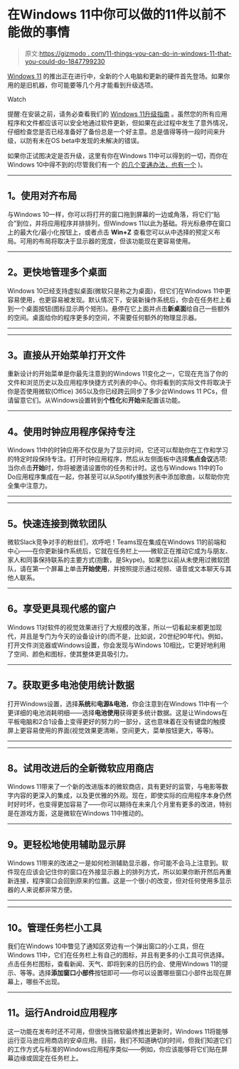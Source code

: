 # 在Windows 11中你可以做的11件以前不能做的事情

> 原文:[https://gizmodo . com/11-things-you-can-do-in-windows-11-that-you-could-do-1847799230](https://gizmodo.com/11-things-you-can-do-in-windows-11-that-you-couldnt-do-1847799230)

[Windows 11](https://gizmodo.com/you-dont-really-need-to-upgrade-to-windows-11-but-its-1847779289) 的推出正在进行中，全新的个人电脑和更新的硬件首先登场。如果你用的是旧机器，你可能要等几个月才能看到升级选项。

Watch

提醒:在安装之前，请务必查看我们的 [Windows 11升级指南](https://gizmodo.com/heres-your-windows-11-upgrade-guide-1847562545) 。虽然您的所有应用程序和文件都应该可以安全地通过软件更新，但如果在此过程中发生了意外情况，仔细检查您是否已经准备好了备份总是一个好主意。总是值得等待一段时间来升级，以防有未在OS beta中发现的未解决的错误。

如果你正试图决定是否升级，这里有你在Windows 11中可以得到的一切，而你在Windows 10中得不到的(尽管我们有一个 [的几个变通办法，也有一个](https://gizmodo.com/how-to-get-windows-11-features-without-upgrading-1847785892) )。

* * *

## **1。使用对齐布局**

与Windows 10一样，你可以将打开的窗口拖到屏幕的一边或角落，将它们“贴合”到位，并将应用程序并排排列，但Windows 11以此为基础。将光标悬停在窗口上的最大化/最小化按钮上，或者点击 **Win+Z** 查看您可以从中选择的预定义布局。可用的布局将取决于显示器的宽度，但该功能现在更容易使用。

* * *

## **2。更快地管理多个桌面**

Windows 10已经支持虚拟桌面(微软只是称之为桌面)，但它们在Windows 11中更容易使用，也更容易被发现。默认情况下，安装新操作系统后，你会在任务栏上看到一个桌面按钮(图标显示两个矩形)。悬停在它上面并点击**新桌面**给自己一些额外的空间。桌面给你的程序更多的空间，不需要任何额外的物理显示器。

* * *

* * *

## **3。直接从开始菜单打开文件**

重新设计的开始菜单是你最先注意到的Windows 11变化之一，它现在充当了你的文件和浏览历史以及应用程序快捷方式列表的中心。你将看到的实际文件将取决于你是否使用微软(Office) 365以及你已经跨云同步了多少台Windows 11 PCs，但请留意它们。从Windows设置转到**个性化**和**开始**来配置该功能。

* * *

## **4。使用时钟应用程序**保持专注

Windows 11中的时钟应用不仅仅是为了显示时间，它还可以帮助你在工作和学习的特定时段保持专注。打开时钟应用程序，然后从左侧面板中选择**焦点会议**选项:当你点击**开始**时，你将被邀请设置你的任务和计时。这也与Windows 11中的To Do应用程序集成在一起，你甚至可以从Spotify播放列表中添加歌曲，以帮助你完全集中注意力。

* * *

* * *

## **5。快速连接到微软团队**

微软Slack竞争对手的粉丝们，欢呼吧！Teams现在集成在Windows 11的前端和中心——在你更新操作系统后，它就在任务栏上——微软正在推动它成为与朋友、家人和同事保持联系的主要方式(抱歉，是Skype)。如果您以前从未使用过微软团队，请在第一个屏幕上单击**开始使用**，并按照提示通过视频、语音或文本聊天与其他人联系。

* * *

## **6。享受更具现代感的窗户**

Windows 11对软件的视觉效果进行了大规模的改革，所以一切看起来都更加现代，并且是专门为今天的设备设计的(而不是，比如说，20世纪90年代)。例如，打开文件浏览器或Windows设置，你会发现与Windows 10相比，它更好地利用了空间、颜色和图标，使其整体更具吸引力。

* * *

## **7。获取更多电池使用统计数据**

打开Windows设置，选择**系统**和**电源&电池**，你会注意到在Windows 11中有一个更详细的电池消耗明细——选择**电池使用**获得更多统计数据。这是让Windows在平板电脑和2合1设备上变得更好的努力的一部分，这也意味着在没有键盘的触摸屏上更容易使用的界面(视觉效果更清晰，空间更大，菜单按钮更大，等等)。

* * *

* * *

## **8。试用改进后的全新微软应用商店**

Windows 11带来了一个新的改进版本的微软商店，具有更好的监管，与电影等数字内容的更深入的集成，以及更优雅的外观。现在，即使实际的应用程序本身仍然时好时坏，也变得更加容易了——你可以期待在未来几个月里有更多的改进，特别是在游戏方面，这是微软在Windows 11中推动的。

* * *

## **9。更轻松地使用辅助显示屏**

Windows 11带来的改进之一是如何检测辅助显示器，你可能不会马上注意到。软件现在应该会记住你的窗口在外接显示器上的排列方式，所以如果你断开然后再重新连接，程序窗口会回到原来的位置。这是一个很小的改变，但对任何使用多显示器的人来说都非常方便。

* * *

* * *

## 10。管理任务栏小工具

我们在Windows 10中瞥见了通知区旁边有一个弹出窗口的小工具，但在Windows 11中，它们在任务栏上有自己的图标，并且有更多的小工具可供选择。点击任务栏图标，查看新闻、天气、即将到来的日历约会、使用Windows 11的提示、等等。选择**添加窗口小部件**按钮即可——你可以设置哪些窗口小部件出现在屏幕上，哪些不出现。

* * *

## **11。运行Android应用程序**

这一功能在发布时还不可用，但很快当微软最终推出更新时，Windows 11将能够运行亚马逊应用商店的安卓应用。目前，我们不知道确切的时间，但我们知道它们的工作方式与标准的Windows应用程序类似——例如，你应该能够将它们贴在屏幕边缘或固定在任务栏上。